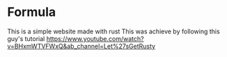 # Formula
This is a simple website made with rust
This was achieve by following this guy's tutorial
https://www.youtube.com/watch?v=BHxmWTVFWxQ&ab_channel=Let%27sGetRusty
